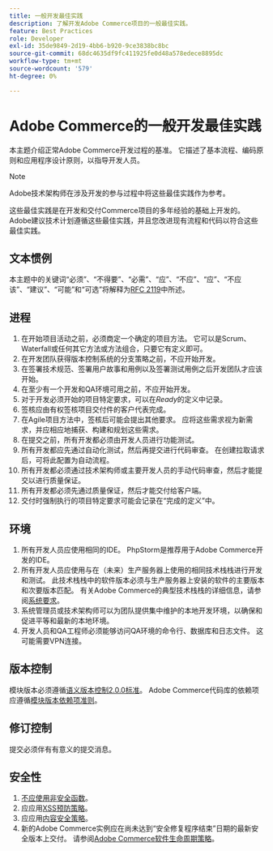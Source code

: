 ```yaml
---
title: 一般开发最佳实践
description: 了解开发Adobe Commerce项目的一般最佳实践。
feature: Best Practices
role: Developer
exl-id: 35de9849-2d19-4bb6-b920-9ce3838bc8bc
source-git-commit: 68dc4635df9fc411925fe0d48a578edece8895dc
workflow-type: tm+mt
source-wordcount: '579'
ht-degree: 0%

---
```


# Adobe Commerce的一般开发最佳实践

本主题介绍正常Adobe Commerce开发过程的基准。 它描述了基本流程、编码原则和应用程序设计原则，以指导开发人员。

>[!NOTE]
>
>Adobe技术架构师在涉及开发的参与过程中将这些最佳实践作为参考。

这些最佳实践是在开发和交付Commerce项目的多年经验的基础上开发的。 Adobe建议技术计划遵循这些最佳实践，并且您改进现有流程和代码以符合这些最佳实践。

## 文本惯例

本主题中的关键词“必须”、“不得要”、“必需”、“应”、“不应”、“应”、“不应该”、“建议”、“可能”和“可选”将解释为[RFC 2119](https://datatracker.ietf.org/doc/html/rfc2119)中所述。

## 进程

1. 在开始项目活动之前，必须商定一个确定的项目方法。 它可以是Scrum、Waterfall或任何其它方法或方法组合，只要它有定义即可。
1. 在开发团队获得版本控制系统的分支策略之前，不应开始开发。
1. 在签署技术规范、签署用户故事和用例以及签署测试用例之后开发团队才应该开始。
1. 在至少有一个开发和QA环境可用之前，不应开始开发。
1. 对于开发必须开始的项目特定要求，可以在&#x200B;_Ready_&#x200B;的定义中记录。
1. 签核应由有权签核项目交付件的客户代表完成。
1. 在Agile项目方法中，签核后可能会提出其他要求。 应将这些需求视为新需求，并应相应地捕获、构建和规划这些需求。
1. 在提交之前，所有开发都必须由开发人员进行功能测试。
1. 所有开发都应先通过自动化测试，然后再提交进行代码审查。 在创建拉取请求后，可将此配置为自动流程。
1. 所有开发都必须通过技术架构师或主要开发人员的手动代码审查，然后才能提交以进行质量保证。
1. 所有开发都必须先通过质量保证，然后才能交付给客户端。
1. 交付时强制执行的项目特定要求可能会记录在“完成的定义”中。

## 环境

1. 所有开发人员应使用相同的IDE。 PhpStorm是推荐用于Adobe Commerce开发的IDE。
1. 所有开发人员应使用与在（未来）生产服务器上使用的相同技术栈栈进行开发和测试。 此技术栈栈中的软件版本必须与生产服务器上安装的软件的主要版本和次要版本匹配。 有关Adobe Commerce的典型技术栈栈的详细信息，请参阅[系统要求](../../../installation/system-requirements.md)。
1. 系统管理员或技术架构师可以为团队提供集中维护的本地开发环境，以确保和促进平等和最新的本地环境。
1. 开发人员和QA工程师必须能够访问QA环境的命令行、数据库和日志文件。 这可能需要VPN连接。

## 版本控制

模块版本必须遵循[语义版本控制2.0.0标准](https://semver.org/)。
Adobe Commerce代码库的依赖项应遵循[模块版本依赖项准则](https://developer.adobe.com/commerce/php/development/versioning/dependencies/)。

## 修订控制

提交必须伴有有意义的提交消息。

## 安全性

1. [不应使用非安全函数](https://developer.adobe.com/commerce/php/development/security/non-secure-functions/)。
1. 应应用[XSS预防策略](https://developer.adobe.com/commerce/php/development/security/cross-site-scripting/)。
1. 应应用[内容安全策略](https://developer.adobe.com/commerce/php/development/security/content-security-policies/)。
1. 新的Adobe Commerce实例应在尚未达到“安全修复程序结束”日期的最新安全版本上交付。 请参阅[Adobe Commerce软件生命周期策略](../../../release/lifecycle-policy.md)。
